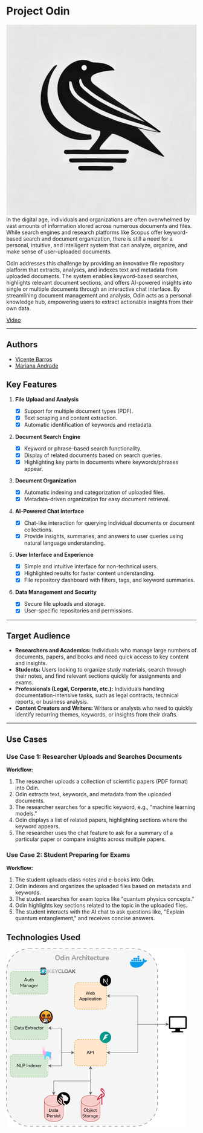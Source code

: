 # Project Odin

![Odin Logo](./docs/images/logo_background.png)
In the digital age, individuals and organizations are often overwhelmed by vast amounts of information stored across numerous documents and files. While search engines and research platforms like Scopus offer keyword-based search and document organization, there is still a need for a personal, intuitive, and intelligent system that can analyze, organize, and make sense of user-uploaded documents.

Odin addresses this challenge by providing an innovative file repository platform that extracts, analyses, and indexes text and metadata from uploaded documents. The system enables keyword-based searches, highlights relevant document sections, and offers AI-powered insights into single or multiple documents through an interactive chat interface. By streamlining document management and analysis, Odin acts as a personal knowledge hub, empowering users to extract actionable insights from their own data.

[Video](https://uapt33090-my.sharepoint.com/personal/vmabarros_ua_pt/_layouts/15/stream.aspx?id=%2Fpersonal%2Fvmabarros%5Fua%5Fpt%2FDocuments%2Fmei%2Dtdw%2Dp1%2Emp4&nav=eyJyZWZlcnJhbEluZm8iOnsicmVmZXJyYWxBcHAiOiJPbmVEcml2ZUZvckJ1c2luZXNzIiwicmVmZXJyYWxBcHBQbGF0Zm9ybSI6IldlYiIsInJlZmVycmFsTW9kZSI6InZpZXciLCJyZWZlcnJhbFZpZXciOiJNeUZpbGVzTGlua0NvcHkifX0&ga=1&referrer=StreamWebApp%2EWeb&referrerScenario=AddressBarCopied%2Eview%2E758fd81d%2De78a%2D400f%2D8b14%2D791961c1b925)

---

## Authors

- [Vicente Barros](https://github.com/v1centebarros)
- [Mariana Andrade](https://github.com/MarianaAndrad)

## Key Features

1. **File Upload and Analysis**
   
   - [x] Support for multiple document types (PDF).
   - [x] Text scraping and content extraction.
   - [x] Automatic identification of keywords and metadata.

2. **Document Search Engine**
   
   - [x] Keyword or phrase-based search functionality.
   - [x] Display of related documents based on search queries.
   - [x] Highlighting key parts in documents where keywords/phrases appear.

3. **Document Organization**
   
   - [x] Automatic indexing and categorization of uploaded files.
   - [x] Metadata-driven organization for easy document retrieval.

4. **AI-Powered Chat Interface**
   
   - [x] Chat-like interaction for querying individual documents or document collections.
   - [x] Provide insights, summaries, and answers to user queries using natural language understanding.

5. **User Interface and Experience**
   
   - [x] Simple and intuitive interface for non-technical users.
   - [x] Highlighted results for faster content understanding.
   - [x] File repository dashboard with filters, tags, and keyword summaries.

6. **Data Management and Security**
   
   - [x] Secure file uploads and storage.
   - [x] User-specific repositories and permissions.

---

## Target Audience

- **Researchers and Academics:** Individuals who manage large numbers of documents, papers, and books and need quick access to key content and insights.
- **Students:** Users looking to organize study materials, search through their notes, and find relevant sections quickly for assignments and exams.
- **Professionals (Legal, Corporate, etc.):** Individuals handling documentation-intensive tasks, such as legal contracts, technical reports, or business analysis.
- **Content Creators and Writers:** Writers or analysts who need to quickly identify recurring themes, keywords, or insights from their drafts.

---

## Use Cases

### Use Case 1: Researcher Uploads and Searches Documents

**Workflow:**

1. The researcher uploads a collection of scientific papers (PDF format) into Odin.
2. Odin extracts text, keywords, and metadata from the uploaded documents.
3. The researcher searches for a specific keyword, e.g., "machine learning models."
4. Odin displays a list of related papers, highlighting sections where the keyword appears.
5. The researcher uses the chat feature to ask for a summary of a particular paper or compare insights across multiple papers.

### Use Case 2: Student Preparing for Exams

**Workflow:**

1. The student uploads class notes and e-books into Odin.
2. Odin indexes and organizes the uploaded files based on metadata and keywords.
3. The student searches for exam topics like "quantum physics concepts."
4. Odin highlights key sections related to the topic in the uploaded files.
5. The student interacts with the AI chat to ask questions like, "Explain quantum entanglement," and receives concise answers.

## Technologies Used

![Architecture Diagram](./docs/images/architecture.png)
